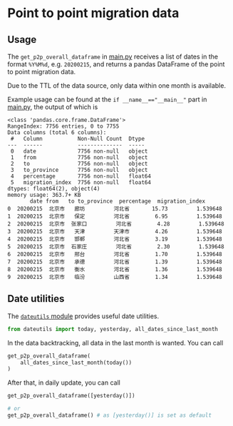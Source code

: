 # Point to point migration data

## Usage

The `get_p2p_overall_dataframe` in [main.py](main.py) receives a list of dates in the format `%Y%M%d`, e.g. `20200215`, and returns a pandas DataFrame of the point to point migration data.

Due to the TTL of the data source, only data within one month is available.

Example usage can be found at the `if __name__=="__main__"` part in [main.py](main.py), the output of which is

```text
<class 'pandas.core.frame.DataFrame'>
RangeIndex: 7756 entries, 0 to 7755
Data columns (total 6 columns):
 #   Column           Non-Null Count  Dtype
---  ------           --------------  -----
 0   date             7756 non-null   object
 1   from             7756 non-null   object
 2   to               7756 non-null   object
 3   to_province      7756 non-null   object
 4   percentage       7756 non-null   float64
 5   migration_index  7756 non-null   float64
dtypes: float64(2), object(4)
memory usage: 363.7+ KB
       date from   to to_province  percentage  migration_index
0  20200215  北京市   廊坊         河北省       15.73         1.539648
1  20200215  北京市   保定         河北省        6.95         1.539648
2  20200215  北京市  张家口         河北省        4.28         1.539648
3  20200215  北京市   天津         天津市        4.26         1.539648
4  20200215  北京市   邯郸         河北省        3.19         1.539648
5  20200215  北京市  石家庄         河北省        2.30         1.539648
6  20200215  北京市   邢台         河北省        1.70         1.539648
7  20200215  北京市   承德         河北省        1.39         1.539648
8  20200215  北京市   衡水         河北省        1.36         1.539648
9  20200215  北京市   临汾         山西省        1.34         1.539648
```

## Date utilities

The [`dateutils` module](dateutils.py) provides useful date utilities.

```python
from dateutils import today, yesterday, all_dates_since_last_month
```

In the data backtracking, all data in the last month is wanted. You can call

```python
get_p2p_overall_dataframe(
    all_dates_since_last_month(today())
)
```

After that, in daily update, you can call

```python
get_p2p_overall_dataframe([yesterday()])

# or
get_p2p_overall_dataframe() # as [yesterday()] is set as default
```
